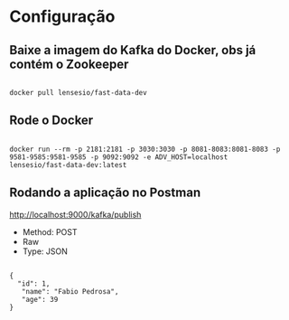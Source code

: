 # Configuração 

## Baixe a imagem do Kafka do Docker, obs já contém o Zookeeper 

<code>
docker pull lensesio/fast-data-dev
</code>	

## Rode o Docker 

<code>
docker run --rm -p 2181:2181 -p 3030:3030 -p 8081-8083:8081-8083 -p 9581-9585:9581-9585 -p 9092:9092 -e ADV_HOST=localhost        lensesio/fast-data-dev:latest
</code>	

## Rodando a aplicação no Postman

<http://localhost:9000/kafka/publish>

- Method: POST 
- Raw 	
- Type: JSON
<code>
{	
  "id": 1,
   "name": "Fabio Pedrosa",
   "age": 39
}
</code>
